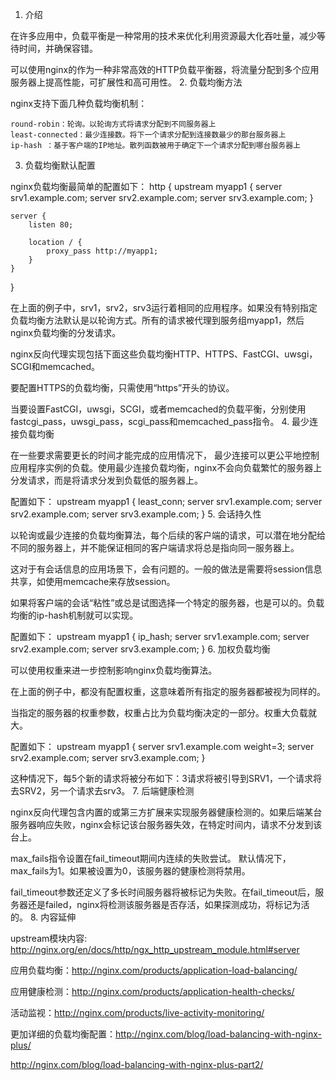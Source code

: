 1. 介绍

在许多应用中，负载平衡是一种常用的技术来优化利用资源最大化吞吐量，减少等待时间，并确保容错。

可以使用nginx的作为一种非常高效的HTTP负载平衡器，将流量分配到多个应用服务器上提高性能，可扩展性和高可用性。
2. 负载均衡方法

nginx支持下面几种负载均衡机制：

    round-robin：轮询。以轮询方式将请求分配到不同服务器上
    least-connected：最少连接数。将下一个请求分配到连接数最少的那台服务器上
    ip-hash ：基于客户端的IP地址。散列函数被用于确定下一个请求分配到哪台服务器上

3. 负载均衡默认配置

nginx负载均衡最简单的配置如下：
http {
    upstream myapp1 {
        server srv1.example.com;
        server srv2.example.com;
        server srv3.example.com;
    }
 
    server {
        listen 80;
 
        location / {
            proxy_pass http://myapp1;
        }
    }
}

在上面的例子中，srv1，srv2，srv3运行着相同的应用程序。如果没有特别指定负载均衡方法默认是以轮询方式。所有的请求被代理到服务组myapp1，然后nginx负载均衡的分发请求。

nginx反向代理实现包括下面这些负载均衡HTTP、HTTPS、FastCGI、uwsgi，SCGI和memcached。

要配置HTTPS的负载均衡，只需使用“https”开头的协议。

当要设置FastCGI，uwsgi，SCGI，或者memcached的负载平衡，分别使用fastcgi_pass，uwsgi_pass，scgi_pass和memcached_pass指令。
4. 最少连接负载均衡

在一些要求需要更长的时间才能完成的应用情况下， 最少连接可以更公平地控制应用程序实例的负载。使用最少连接负载均衡，nginx不会向负载繁忙的服务器上分发请求，而是将请求分发到负载低的服务器上。

配置如下：
upstream myapp1 {
       least_conn;
       server srv1.example.com;
       server srv2.example.com;
       server srv3.example.com;
   }
5. 会话持久性

以轮询或最少连接的负载均衡算法，每个后续的客户端的请求，可以潜在地分配给不同的服务器上，并不能保证相同的客户端请求将总是指向同一服务器上。

这对于有会话信息的应用场景下，会有问题的。一般的做法是需要将session信息共享，如使用memcache来存放session。

如果将客户端的会话“粘性”或总是试图选择一个特定的服务器，也是可以的。负载均衡的ip-hash机制就可以实现。

配置如下：
upstream myapp1 {
    ip_hash;
    server srv1.example.com;
    server srv2.example.com;
    server srv3.example.com;
}
6. 加权负载均衡

可以使用权重来进一步控制影响nginx负载均衡算法。

在上面的例子中，都没有配置权重，这意味着所有指定的服务器都被视为同样的。

当指定的服务器的权重参数，权重占比为负载均衡决定的一部分。权重大负载就大。

配置如下：
upstream myapp1 {
        server srv1.example.com weight=3;
        server srv2.example.com;
        server srv3.example.com;
    }

这种情况下，每5个新的请求将被分布如下：3请求将被引导到SRV1，一个请求将去SRV2，另一个请求去srv3。
7. 后端健康检测

nginx反向代理包含内置的或第三方扩展来实现服务器健康检测的。如果后端某台服务器响应失败，nginx会标记该台服务器失效，在特定时间内，请求不分发到该台上。

max_fails指令设置在fail_timeout期间内连续的失败尝试。 默认情况下，max_fails为1。如果被设置为0，该服务器的健康检测将禁用。

fail_timeout参数还定义了多长时间服务器将被标记为失败。在fail_timeout后，服务器还是failed，nginx将检测该服务器是否存活，如果探测成功，将标记为活的。
8. 内容延伸

upstream模块内容: http://nginx.org/en/docs/http/ngx_http_upstream_module.html#server

应用负载均衡：http://nginx.com/products/application-load-balancing/

应用健康检测：http://nginx.com/products/application-health-checks/

活动监视：http://nginx.com/products/live-activity-monitoring/

更加详细的负载均衡配置：http://nginx.com/blog/load-balancing-with-nginx-plus/

http://nginx.com/blog/load-balancing-with-nginx-plus-part2/